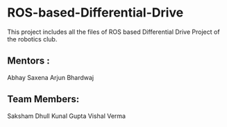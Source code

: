 # ROS-based-Differential-Drive
This project includes all the files of ROS based Differential Drive Project of the robotics club.
## Mentors : 
Abhay Saxena  Arjun Bhardwaj
## Team Members:
Saksham Dhull  Kunal Gupta  Vishal Verma
